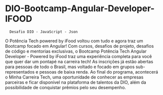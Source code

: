 # DIO-Bootcamp-Angular-Developer-IFOOD

      Desafio DIO - JavaScript - Json 

O Potência Tech powered by iFood voltou com tudo e agora traz um Bootcamp focado em Angular! Com cursos, desafios de projeto,
desafios de código e mentorias exclusivas, o Bootcamp Potência Tech Angular Developer - Powered by iFood traz uma experiência
completa para você que quer dar um pontapé na carreira tech! As inscrições já estão abertas para pessoas de todo o Brasil,
mas voltado e focado em grupos sub-representados e pessoas de baixa renda. Ao final do programa, acontecerá o Minha Carreira Tech,
uma oportunidade de conhecer as empresas parceiras e ficar disponível na plataforma de talentos da DIO, além da possibilidade de
conquistar prêmios pelo seu desempenho.

